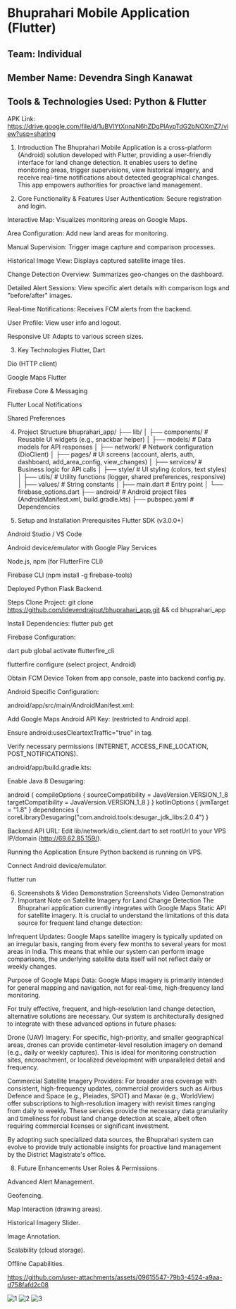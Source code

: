 # Bhuprahari Mobile Application (Flutter)

## Team: Individual
## Member Name: Devendra Singh Kanawat
## Tools & Technologies Used: Python & Flutter

APK Link: https://drive.google.com/file/d/1uBVlYtXnnaN6hZDqPlAypTdG2bNOXmZ7/view?usp=sharing

1. Introduction
The Bhuprahari Mobile Application is a cross-platform (Android) solution developed with Flutter, providing a user-friendly interface for land change detection. It enables users to define monitoring areas, trigger supervisions, view historical imagery, and receive real-time notifications about detected geographical changes. This app empowers authorities for proactive land management.

2. Core Functionality & Features
User Authentication: Secure registration and login.

Interactive Map: Visualizes monitoring areas on Google Maps.

Area Configuration: Add new land areas for monitoring.

Manual Supervision: Trigger image capture and comparison processes.

Historical Image View: Displays captured satellite image tiles.

Change Detection Overview: Summarizes geo-changes on the dashboard.

Detailed Alert Sessions: View specific alert details with comparison logs and "before/after" images.

Real-time Notifications: Receives FCM alerts from the backend.

User Profile: View user info and logout.

Responsive UI: Adapts to various screen sizes.

3. Key Technologies
Flutter, Dart

Dio (HTTP client)

Google Maps Flutter

Firebase Core & Messaging

Flutter Local Notifications

Shared Preferences

4. Project Structure
bhuprahari_app/
├── lib/
│   ├── components/       # Reusable UI widgets (e.g., snackbar helper)
│   ├── models/           # Data models for API responses
│   ├── network/          # Network configuration (DioClient)
│   ├── pages/            # UI screens (account, alerts, auth, dashboard, add_area_config, view_changes)
│   ├── services/         # Business logic for API calls
│   ├── style/            # UI styling (colors, text styles)
│   ├── utils/            # Utility functions (logger, shared preferences, responsive)
│   ├── values/           # String constants
│   ├── main.dart         # Entry point
│   └── firebase_options.dart
├── android/              # Android project files (AndroidManifest.xml, build.gradle.kts)
├── pubspec.yaml          # Dependencies

5. Setup and Installation
Prerequisites
Flutter SDK (v3.0.0+)

Android Studio / VS Code

Android device/emulator with Google Play Services

Node.js, npm (for FlutterFire CLI)

Firebase CLI (npm install -g firebase-tools)

Deployed Python Flask Backend.

Steps
Clone Project: git clone https://github.com/idevendrajput/bhuprahari_app.git && cd bhuprahari_app

Install Dependencies: flutter pub get

Firebase Configuration:

dart pub global activate flutterfire_cli

flutterfire configure (select project, Android)

Obtain FCM Device Token from app console, paste into backend config.py.

Android Specific Configuration:

android/app/src/main/AndroidManifest.xml:

Add Google Maps Android API Key: <meta-data android:name="com.google.android.geo.API_KEY" android:value="YOUR_ANDROID_GOOGLE_MAPS_API_KEY_HERE"/> (restricted to Android app).

Ensure android:usesCleartextTraffic="true" in <application> tag.

Verify necessary permissions (INTERNET, ACCESS_FINE_LOCATION, POST_NOTIFICATIONS).

android/app/build.gradle.kts:

Enable Java 8 Desugaring:

android {
    compileOptions {
        sourceCompatibility = JavaVersion.VERSION_1_8
        targetCompatibility = JavaVersion.VERSION_1_8
    }
}
kotlinOptions {
    jvmTarget = "1.8"
}
dependencies {
    coreLibraryDesugaring("com.android.tools:desugar_jdk_libs:2.0.4")
}

Backend API URL: Edit lib/network/dio_client.dart to set rootUrl to your VPS IP/domain (http://69.62.85.159/).

Running the Application
Ensure Python backend is running on VPS.

Connect Android device/emulator.

flutter run

6. Screenshots & Video Demonstration
Screenshots
Video Demonstration
7. Important Note on Satellite Imagery for Land Change Detection
The Bhuprahari application currently integrates with Google Maps Static API for satellite imagery. It is crucial to understand the limitations of this data source for frequent land change detection:

Infrequent Updates: Google Maps satellite imagery is typically updated on an irregular basis, ranging from every few months to several years for most areas in India. This means that while our system can perform image comparisons, the underlying satellite data itself will not reflect daily or weekly changes.

Purpose of Google Maps Data: Google Maps imagery is primarily intended for general mapping and navigation, not for real-time, high-frequency land monitoring.

For truly effective, frequent, and high-resolution land change detection, alternative solutions are necessary. Our system is architecturally designed to integrate with these advanced options in future phases:

Drone (UAV) Imagery: For specific, high-priority, and smaller geographical areas, drones can provide centimeter-level resolution imagery on demand (e.g., daily or weekly captures). This is ideal for monitoring construction sites, encroachment, or localized development with unparalleled detail and frequency.

Commercial Satellite Imagery Providers: For broader area coverage with consistent, high-frequency updates, commercial providers such as Airbus Defence and Space (e.g., Pleiades, SPOT) and Maxar (e.g., WorldView) offer subscriptions to high-resolution imagery with revisit times ranging from daily to weekly. These services provide the necessary data granularity and timeliness for robust land change detection at scale, albeit often requiring commercial licenses or significant investment.

By adopting such specialized data sources, the Bhuprahari system can evolve to provide truly actionable insights for proactive land management by the District Magistrate's office.

8. Future Enhancements
User Roles & Permissions.

Advanced Alert Management.

Geofencing.

Map Interaction (drawing areas).

Historical Imagery Slider.

Image Annotation.


Scalability (cloud storage).

Offline Capabilities.

https://github.com/user-attachments/assets/09615547-79b3-4524-a9aa-d758fafd2c08

![1](https://github.com/user-attachments/assets/562a2e92-ce28-4316-8e5a-4954a96f18bf)  ![2](https://github.com/user-attachments/assets/a7b070ca-9b0e-46da-89ab-5628896ac3e9)  ![3](https://github.com/user-attachments/assets/7a6df9f1-fd02-4939-863d-27b4016d5b8c)

